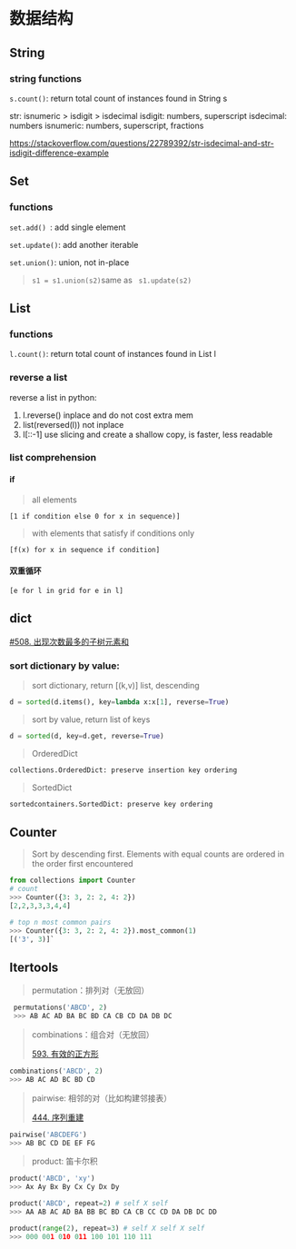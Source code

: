 # 数据结构

## String
### string functions

`s.count()`: return total count of instances found in String s



str:
isnumeric > isdigit > isdecimal
isdigit: numbers, superscript
isdecimal: numbers
isnumeric: numbers, superscript, fractions

https://stackoverflow.com/questions/22789392/str-isdecimal-and-str-isdigit-difference-example 

## Set

### functions

`set.add() `: add single element

`set.update()`: add another iterable

`set.union()`: union, not in-place

> ` s1 = s1.union(s2) `same as ` s1.update(s2)`



## List

### functions

`l.count()`: return total count of instances found in List l



### reverse a list

reverse a list in python:

1. l.reverse()
     inplace and do not cost extra mem
2. list(reversed(l))
     not inplace
3. l[::-1]
     use slicing and create a shallow copy, is faster, less readable

### list comprehension

#### if

> all elements

```[1 if condition else 0 for x in sequence)]```

> with elements that satisfy if conditions only

```[f(x) for x in sequence if condition]```

#### 双重循环

`[e for l in grid for e in l]`


## dict
[#508. 出现次数最多的子树元素和](https://leetcode.cn/problems/most-frequent-subtree-sum/)

### sort dictionary by value:
> sort dictionary, return [(k,v)] list, descending

```python
d = sorted(d.items(), key=lambda x:x[1], reverse=True)
```

> sort by value, return list of keys

```python
d = sorted(d, key=d.get, reverse=True) 
```

> OrderedDict

```python
collections.OrderedDict: preserve insertion key ordering
```
> SortedDict

```python
sortedcontainers.SortedDict: preserve key ordering
```

## Counter
> Sort by descending first. Elements with equal counts are ordered in the order first encountered

```python
from collections import Counter
# count
>>> Counter({3: 3, 2: 2, 4: 2})
[2,2,3,3,3,4,4]

# top n most common pairs
>>> Counter({3: 3, 2: 2, 4: 2}).most_common(1)
[('3', 3)]`

```



## Itertools

> permutation：排列对（无放回）

```python
 permutations('ABCD', 2)
 >>> AB AC AD BA BC BD CA CB CD DA DB DC
```

> combinations：组合对（无放回） 
>
> [593. 有效的正方形](https://leetcode.cn/problems/valid-square/) 

```python
combinations('ABCD', 2)
>>> AB AC AD BC BD CD
```

> pairwise: 相邻的对（比如构建邻接表）
>
>  [444. 序列重建](https://leetcode.cn/problems/sequence-reconstruction/) 

```python
pairwise('ABCDEFG') 
>>> AB BC CD DE EF FG
```

> product: 笛卡尔积

```python
product('ABCD', 'xy') 
>>> Ax Ay Bx By Cx Cy Dx Dy

product('ABCD', repeat=2) # self X self
>>> AA AB AC AD BA BB BC BD CA CB CC CD DA DB DC DD

product(range(2), repeat=3) # self X self X self
>>> 000 001 010 011 100 101 110 111
```

